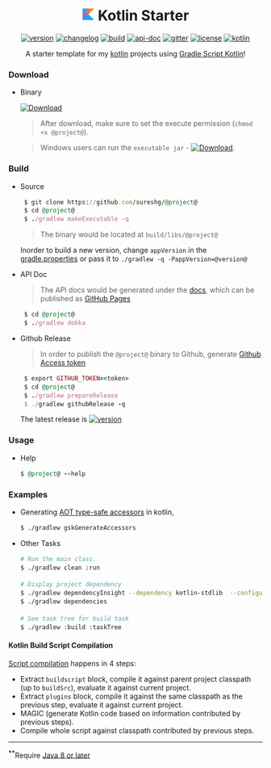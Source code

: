 <div align="center">

# <img src="docs/logos/kotlin-icon.png" alt="Kotlin" width=25 height=25> Kotlin Starter 

 [![version][release-svg]][release-url] [![changelog][cl-svg]][cl-url] [![build][travis-svg]][travis-url] [![api-doc][apidoc-svg]][apidoc-url] [![gitter][gitter-svg]][gitter-url] [![license][license-svg]][license-url] [![kotlin][kotlin-svg]][kotlin-url] 

 A starter template for my [kotlin][kotlin-url] projects using [Gradle Script Kotlin][gsk]!
 
</div>

### Download

* Binary

   [![Download][release-svg]][download-url]

   > After download, make sure to set the execute permission (`chmod +x @project@`). 
   
   > Windows users can run the `executable jar` - [![Download][execjar-svg]][execjar-url].

### Build

* Source

    ```ruby
     $ git clone https://github.com/sureshg/@project@
     $ cd @project@
     $ ./gradlew makeExecutable -q
    ```
    > The binary would be located at `build/libs/@project@`
    
    Inorder to build a new version, change `appVersion` in the [gradle.properties](gradle.properties) or pass it to `./gradlew -q -PappVersion=@version@`

* API Doc

    > The API docs would be generated under the [docs](docs), which can be published as [GitHub Pages][github-pages]
    
    ```ruby
     $ cd @project@
     $ ./gradlew dokka
    ```
    
* Github Release

    > In order to publish the `@project@` binary to Github, generate [Github Access token][github-token] 
    
    ```ruby
     $ export GITHUB_TOKEN=<token>
     $ cd @project@
     $ ./gradlew prepareRelease
     $ ./gradlew githubRelease -q
    ```
    
    The latest release is [![version][release-svg]][release-url]
    
### Usage

* Help

    ```ruby
    $ @project@ --help
    ```

### Examples

* Generating [AOT type-safe accessors][gsk-aot-doc] in kotlin, 

    ```bash
    $ ./gradlew gskGenerateAccessors
    ```

* Other Tasks

    ```bash
    # Run the main class.
    $ ./gradlew clean :run
    
    # Display project dependency
    $ ./gradlew dependencyInsight --dependency kotlin-stdlib  --configuration compile
    $ ./gradlew dependencies
    
    # See task tree for build task
    $ ./gradlew :build :taskTree
    ```

#### Kotlin Build Script Compilation 

[Script compilation][kotlin-slack-thread] happens in 4 steps:

 - Extract `buildscript` block, compile it against parent project 
   classpath (up to `buildSrc`), evaluate it against current project.
 - Extract `plugins` block,  compile it against the same classpath as 
   the previous step, evaluate it against current project.
 - MAGIC (generate Kotlin code based on information contributed by previous steps).
 - Compile whole script against classpath contributed by previous steps.

-----------------
<sup><b>**</b></sup>Require [Java 8 or later][java-download]

<!-- Badges -->

[apidoc-url]: https://sureshg.github.io/@project@/
[apidoc-svg]: https://img.shields.io/badge/api--doc-latest-ff69b4.svg?style=flat-square

[cl-url]: @changelogUrl@
[cl-svg]: https://img.shields.io/badge/change--log-@versionBadge@-blue.svg?style=flat-square

[release-url]: https://github.com/sureshg/@project@/releases/latest
[download-url]: https://github.com/sureshg/@project@/releases/download/@version@/@project@
[release-svg]: https://img.shields.io/github/release/sureshg/@project@.svg?style=flat-square

[execjar-url]: https://github.com/sureshg/@project@/releases/download/@version@/@project@.jar
[execjar-svg]: https://img.shields.io/badge/exec--jar-@versionBadge@-00BCD4.svg?style=flat-square

[license-url]: https://github.com/sureshg/@project@/blob/master/LICENSE
[license-svg]: https://img.shields.io/github/license/sureshg/@project@.svg?style=flat-square

[travis-url]: https://travis-ci.org/sureshg/@project@/builds
[travis-svg]: https://img.shields.io/travis/sureshg/@project@.svg?style=flat-square

[codecov-url]: https://codecov.io/gh/sureshg/@project@
[codecov-svg]: https://img.shields.io/codecov/c/github/sureshg/@project@.svg?style=flat-square

[coverall-url]: https://coveralls.io/github/sureshg/@project@?branch=master
[coverall-svg]: https://img.shields.io/coveralls/sureshg/@project@.svg?style=flat-square

[total-dl-url]: https://github.com/sureshg/@project@/releases
[total-dl-svg]: https://img.shields.io/github/downloads/sureshg/@project@/total.svg?style=flat-square

[gitter-url]: https://gitter.im/sureshg/@project@
[gitter-svg]: https://img.shields.io/gitter/room/sureshg/@project@.svg

[kotlin-url]: https://kotlinlang.org/
[kotlin-svg]: https://img.shields.io/badge/kotlin-@kotlinBadge@-green.svg?style=flat-square

[gsk]: https://github.com/gradle/gradle-script-kotlin
[gsk-aot-doc]: https://github.com/gradle/gradle-script-kotlin/releases/tag/v0.8.0

[kotlin-slack-thread]: https://kotlinlang.slack.com/archives/gradle/p1488489798002208
[maven-google-mirror]: https://maven-central.storage.googleapis.com
[java-download]: http://www.oracle.com/technetwork/java/javase/downloads/index.html

[github-token]: https://github.com/settings/tokens
[github-pages]: https://pages.github.com/
[github-pages-pub]: https://help.github.com/articles/configuring-a-publishing-source-for-github-pages/

